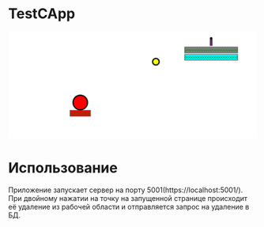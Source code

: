 # TestCApp

<img src="/media/app.png?raw=true"/>

# Использование

Приложение запускает сервер на порту 5001(https://localhost:5001/). 
При двойному нажатии на точку на запущенной странице происходит её удаление из рабочей области и отправляется запрос на удаление в БД. 
